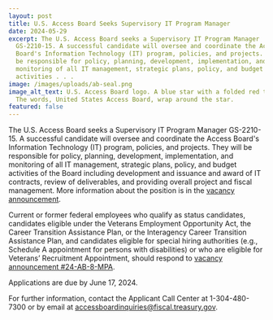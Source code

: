 ```yaml
---
layout: post
title: U.S. Access Board Seeks Supervisory IT Program Manager
date: 2024-05-29
excerpt: The U.S. Access Board seeks a Supervisory IT Program Manager
  GS-2210-15. A successful candidate will oversee and coordinate the Access
  Board's Information Technology (IT) program, policies, and projects. They will
  be responsible for policy, planning, development, implementation, and
  monitoring of all IT management, strategic plans, policy, and budget
  activities . . .
image: /images/uploads/ab-seal.png
image_alt_text: U.S. Access Board logo. A blue star with a folded red top point.
  The words, United States Access Board, wrap around the star.
featured: false
---
```

The U.S. Access Board seeks a Supervisory IT Program Manager GS-2210-15. A successful candidate will oversee and coordinate the Access Board's Information Technology (IT) program, policies, and projects. They will be responsible for policy, planning, development, implementation, and monitoring of all IT management, strategic plans, policy, and budget activities of the Board including development and issuance and award of IT contracts, review of deliverables, and providing overall project and fiscal management. More information about the position is in the [vacancy announcement](https://www.usajobs.gov/job/793146200).

Current or former federal employees who qualify as status candidates, candidates eligible under the Veterans Employment Opportunity Act, the Career Transition Assistance Plan, or the Interagency Career Transition Assistance Plan, and candidates eligible for special hiring authorities (e.g., Schedule A appointment for persons with disabilities) or who are eligible for Veterans’ Recruitment Appointment, should respond to [vacancy announcement #24-AB-8-MPA](https://www.usajobs.gov/job/793146200).

Applications are due by June 17, 2024.

For further information, contact the Applicant Call Center at 1-304-480-7300 or by email at [accessboardinquiries@fiscal.treasury.gov](mailto:accessboardinquiries@fiscal.treasury.gov).
